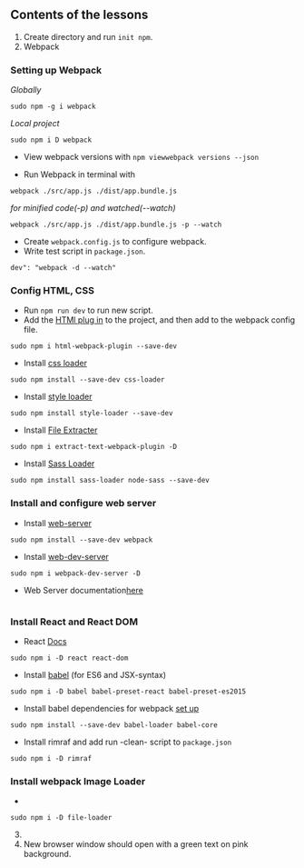 ## Contents of the lessons

1. Create directory and run `init npm`.
2. Webpack
### Setting up Webpack
_Globally_ 
```
sudo npm -g i webpack
```
_Local project_
```
sudo npm i D webpack
```
 * View webpack versions with `npm viewwebpack versions --json`  

 * Run Webpack in terminal with
 ```
 webpack ./src/app.js ./dist/app.bundle.js
 ```
 _for minified code(-p) and watched(--watch)_
 ```
 webpack ./src/app.js ./dist/app.bundle.js -p --watch
 ```
 * Create `webpack.config.js` to configure webpack.
 * Write test script in `package.json`.
 ```
 dev": "webpack -d --watch" 
 ```
 ### Config HTML, CSS
 * Run `npm run dev` to run new script.
 * Add the [HTMl plug in](https://github.com/jantimon/html-webpack-plugin) to the project, and then add to the webpack config file.
 ```
 sudo npm i html-webpack-plugin --save-dev
 ```
 * Install [css loader](https://www.npmjs.com/package/css-loader)
 ```
 sudo npm install --save-dev css-loader
 ```
 * Install [style loader](https://www.npmjs.com/package/style-loader)
 ```
 sudo npm install style-loader --save-dev
 ```
 * Install [File Extracter](https://www.npmjs.com/package/extract-text-webpack-plugin)
 ```
 sudo npm i extract-text-webpack-plugin -D
 ```
 * Install [Sass Loader](https://www.npmjs.com/package/sass-loader)
 ```
 sudo npm install sass-loader node-sass --save-dev
 ```
 ### Install and configure web server
 * Install [web-server](https://www.npmjs.com/package/webpack)
 ```
 sudo npm install --save-dev webpack
 ```
 * Install [web-dev-server](https://www.npmjs.com/package/webpack-dev-server)
 ```
 sudo npm i webpack-dev-server -D
 ```
 * Web Server documentation[here](https://webpack.js.org/configuration/dev-server/#devserver)
 ```
 ```
 ### Install React and React DOM
 * React [Docs](https://reactjs.org/docs/try-react.html)
 ```
 sudo npm i -D react react-dom 
 ```
 * Install [babel](https://babeljs.io/) (for ES6 and JSX-syntax)
 ```
 sudo npm i -D babel babel-preset-react babel-preset-es2015
 ```
 * Install babel dependencies for webpack [set up](https://babeljs.io/docs/setup/#installation)
 ```
 sudo npm install --save-dev babel-loader babel-core
 ```
 * Install rimraf and add run -clean- script to `package.json`
 ```
 sudo npm i -D rimraf
 ```
 ### Install webpack Image Loader
 * 
 ```
 sudo npm i -D file-loader 
 ```



3. 
4. New browser window should open with a green text on pink background.
